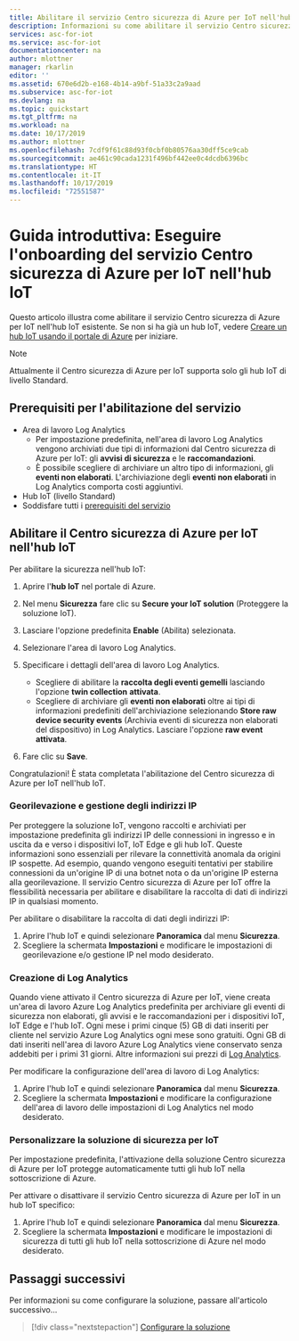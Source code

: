 ```yaml
---
title: Abilitare il servizio Centro sicurezza di Azure per IoT nell'hub IoT | Microsoft Docs
description: Informazioni su come abilitare il servizio Centro sicurezza di Azure per IoT nell'hub IoT.
services: asc-for-iot
ms.service: asc-for-iot
documentationcenter: na
author: mlottner
manager: rkarlin
editor: ''
ms.assetid: 670e6d2b-e168-4b14-a9bf-51a33c2a9aad
ms.subservice: asc-for-iot
ms.devlang: na
ms.topic: quickstart
ms.tgt_pltfrm: na
ms.workload: na
ms.date: 10/17/2019
ms.author: mlottner
ms.openlocfilehash: 7cdf9f61c88d93f0cbf0b80576aa30dff5ce9cab
ms.sourcegitcommit: ae461c90cada1231f496bf442ee0c4dcdb6396bc
ms.translationtype: HT
ms.contentlocale: it-IT
ms.lasthandoff: 10/17/2019
ms.locfileid: "72551587"
---
```

# <a name="quickstart-onboard-azure-security-center-for-iot-service-in-iot-hub"></a>Guida introduttiva: Eseguire l'onboarding del servizio Centro sicurezza di Azure per IoT nell'hub IoT

Questo articolo illustra come abilitare il servizio Centro sicurezza di Azure per IoT nell'hub IoT esistente. Se non si ha già un hub IoT, vedere [Creare un hub IoT usando il portale di Azure](https://docs.microsoft.com/azure/iot-hub/iot-hub-create-through-portal) per iniziare. 

> [!NOTE]
> Attualmente il Centro sicurezza di Azure per IoT supporta solo gli hub IoT di livello Standard.


## <a name="prerequisites-for-enabling-the-service"></a>Prerequisiti per l'abilitazione del servizio

- Area di lavoro Log Analytics
  - Per impostazione predefinita, nell'area di lavoro Log Analytics vengono archiviati due tipi di informazioni dal Centro sicurezza di Azure per IoT: gli **avvisi di sicurezza** e le **raccomandazioni**. 
  - È possibile scegliere di archiviare un altro tipo di informazioni, gli **eventi non elaborati**. L'archiviazione degli **eventi non elaborati** in Log Analytics comporta costi aggiuntivi. 
- Hub IoT (livello Standard)
- Soddisfare tutti i [prerequisiti del servizio](service-prerequisites.md) 

## <a name="enable-azure-security-center-for-iot-on-your-iot-hub"></a>Abilitare il Centro sicurezza di Azure per IoT nell'hub IoT 

Per abilitare la sicurezza nell'hub IoT: 

1. Aprire l'**hub IoT** nel portale di Azure. 
1. Nel menu **Sicurezza** fare clic su **Secure your IoT solution** (Proteggere la soluzione IoT).
1. Lasciare l'opzione predefinita **Enable** (Abilita) selezionata. 
1. Selezionare l'area di lavoro Log Analytics.
1. Specificare i dettagli dell'area di lavoro Log Analytics. 
   - Scegliere di abilitare la **raccolta degli eventi gemelli** lasciando l'opzione **twin collection** **attivata**.
   - Scegliere di archiviare gli **eventi non elaborati** oltre ai tipi di informazioni predefiniti dell'archiviazione selezionando **Store raw device security events** (Archivia eventi di sicurezza non elaborati del dispositivo) in Log Analytics. Lasciare l'opzione **raw event** **attivata**. 
    
1. Fare clic su **Save**. 

Congratulazioni! È stata completata l'abilitazione del Centro sicurezza di Azure per IoT nell'hub IoT. 

### <a name="geolocation-and-ip-address-handling"></a>Georilevazione e gestione degli indirizzi IP

Per proteggere la soluzione IoT, vengono raccolti e archiviati per impostazione predefinita gli indirizzi IP delle connessioni in ingresso e in uscita da e verso i dispositivi IoT, IoT Edge e gli hub IoT. Queste informazioni sono essenziali per rilevare la connettività anomala da origini IP sospette. Ad esempio, quando vengono eseguiti tentativi per stabilire connessioni da un'origine IP di una botnet nota o da un'origine IP esterna alla georilevazione. Il servizio Centro sicurezza di Azure per IoT offre la flessibilità necessaria per abilitare e disabilitare la raccolta di dati di indirizzi IP in qualsiasi momento. 

Per abilitare o disabilitare la raccolta di dati degli indirizzi IP: 

1. Aprire l'hub IoT e quindi selezionare **Panoramica** dal menu **Sicurezza**. 
2. Scegliere la schermata **Impostazioni** e modificare le impostazioni di georilevazione e/o gestione IP nel modo desiderato.

### <a name="log-analytics-creation"></a>Creazione di Log Analytics

Quando viene attivato il Centro sicurezza di Azure per IoT, viene creata un'area di lavoro Azure Log Analytics predefinita per archiviare gli eventi di sicurezza non elaborati, gli avvisi e le raccomandazioni per i dispositivi IoT, IoT Edge e l'hub IoT. Ogni mese i primi cinque (5) GB di dati inseriti per cliente nel servizio Azure Log Analytics ogni mese sono gratuiti. Ogni GB di dati inseriti nell'area di lavoro Azure Log Analytics viene conservato senza addebiti per i primi 31 giorni. Altre informazioni sui prezzi di [Log Analytics](https://azure.microsoft.com/pricing/details/monitor/).

Per modificare la configurazione dell'area di lavoro di Log Analytics:

1. Aprire l'hub IoT e quindi selezionare **Panoramica** dal menu **Sicurezza**. 
2. Scegliere la schermata **Impostazioni** e modificare la configurazione dell'area di lavoro delle impostazioni di Log Analytics nel modo desiderato.

### <a name="customize-your-iot-security-solution"></a>Personalizzare la soluzione di sicurezza per IoT
Per impostazione predefinita, l'attivazione della soluzione Centro sicurezza di Azure per IoT protegge automaticamente tutti gli hub IoT nella sottoscrizione di Azure. 

Per attivare o disattivare il servizio Centro sicurezza di Azure per IoT in un hub IoT specifico: 

1. Aprire l'hub IoT e quindi selezionare **Panoramica** dal menu **Sicurezza**. 
2. Scegliere la schermata **Impostazioni** e modificare le impostazioni di sicurezza di tutti gli hub IoT nella sottoscrizione di Azure nel modo desiderato.


## <a name="next-steps"></a>Passaggi successivi

Per informazioni su come configurare la soluzione, passare all'articolo successivo...

> [!div class="nextstepaction"]
> [Configurare la soluzione](quickstart-configure-your-solution.md)


